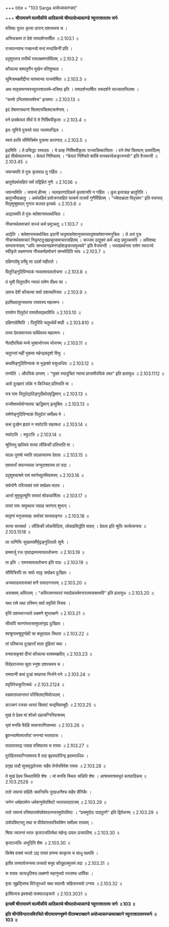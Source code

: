 +++
title = "103 Sarga अयोध्याकाण्डम्"

+++
**श्रीरामायणे वाल्मीकीये आदिकाव्ये श्रीमदयोध्याकाण्डे त्र्युत्तरशततमः सर्गः**

वसिष्ठः पुरतः कृत्वा दारान् दशरथस्य च ।

अभिचक्राम तं देशं रामदर्शनतर्षितः ॥ 2.103.1 ॥

राजपत्न्यश्च गच्छन्त्यो मन्दं मन्दाकिनीं प्रति ।

ददृशुस्तत्र तत्तीर्थं रामलक्ष्मणसेवितम् ॥ 2.103.2 ॥

कौसल्या बाष्पपूर्णेन मुखेन परिशुष्यता ।

सुमित्रामब्रवीद्दीना याश्चान्या राजयोषितः ॥ 2.103.3 ॥

अथ मातृसमागमस्त्र्युत्तरशततमे–वसिष्ठ इति । रामदर्शनतर्षितः रामदर्शने सञ्जाताभिलाषः ।

“कामो ऽभिलाषस्तर्षश्च” इत्यमरः ॥ 2.103.13 ॥

इदं तेषामनाथानां क्लिष्टमक्लिष्टकर्मणाम् ।

वने प्राक्केवलं तीर्थं ये ते निर्विषयीकृताः ॥ 2.103.4 ॥

इतः सुमित्रे पुत्रस्ते सदा जलमतन्द्रितः ।

स्वयं हरति सौमित्रिर्मम पुत्रस्य कारणात् ॥ 2.103.5 ॥

इदमिति । ते प्रसिद्धाः रामादयः । ये प्राक् निर्विषयीकृताः राज्यान्निष्कासिताः । वने तेषां क्लिष्टम् उपमर्दितम् इदं तीर्थमवतरणम् । केवलं निश्चितम् । “केवलं निश्चिते क्लीबे वाच्यवत्त्वेककृत्स्नयोः” इति वैजयन्ती ॥ 2.103.45 ॥

जघन्यमपि ते पुत्रः कृतवान्न तु गर्हितः ।

भ्रातुर्यदर्थसहितं सर्वं तद्विहितं गुणैः ॥ 2.1036 ॥

जघन्यमिति । जघन्यं हीनम् । जलाहरणादिकर्म कृतवानपि न गर्हितः । कुत इत्यत्राह भ्रातुरिति । भ्रातुर्ज्येष्ठभ्रातुः । अर्थसहितं प्रयोजनसहितं यत्कर्म तत्सर्वं गुणैर्विहितम् । “ज्येष्ठभ्राता पितृसमः” इति वचनात् पितृशुश्रूषावत् गुणाय कल्पत इत्यर्थः ॥ 2.103.6 ॥

अद्यायमपि ते पुत्रः क्लेशानामतथोचितः ।

नीचानर्थसमाचारं सज्जं कर्म प्रमुञ्चतु ॥ 1.103.7 ॥

अद्येति । क्लेशानामतथोचितः इदानीं यादृशक्लेशानुभवस्तादृशक्लेशानामनुचितः । ते अयं पुत्रः नीचानर्थसमाचारं निकृष्टदुःखप्रचुरसमाचारसहितम् । सज्जम् उद्युक्तं कर्म अद्य प्रमुञ्चत्वपि । अपिशब्दः सम्भावनायाम् “अपिः सम्भावनाप्रश्नगर्हाशङ्कासमुच्चये” इति वैजयन्ती । भरतप्रार्थनया रामेण स्वराज्ये स्वीकृते लक्ष्मणस्य नीचकर्मप्रमोचनं सम्भवेदिति भावः ॥ 2.103.7 ॥

दक्षिणाग्रेषु दर्भेषु सा ददर्श महीतले ।

पितुरिङ्गुदिपिण्याकं न्यस्तमायतलोचना ॥ 2.103.8 ॥

तं भूमौ पितुरार्तेन न्यस्तं रामेण वीक्ष्य सा ।

उवाच देवी कौसल्या सर्वा दशरथस्त्रियः ॥ 2.103.9 ॥

इदमिक्ष्वाकुनाथस्य राघवस्य महात्मनः ।

राघवेण पितुर्दत्तं पश्यतैतद्यथाविधि ॥ 2.103.10 ॥

दक्षिणाग्रेष्विति । पितुरिति चतुर्थ्यर्थे षष्ठी ॥ 2.103.810 ॥

तस्य देवसमानस्य पार्थिवस्य महात्मनः ।

नैतदौपयिकं मन्ये भुक्तभोगस्य भोजनम् ॥ 2.103.11 ॥

चतुरन्तां महीं भुक्त्वा महेन्द्रसदृशो विभुः ।

कथमिङ्गुदिपिण्याकं स भुङ्क्ते वसुधाधिपः ॥ 2.103.12 ॥

तस्येति । औपयिकं प्राप्तम् । “युक्तं स्यादुचितं न्याय्यं प्राप्तमौपयिकं तथा” इति हलायुधः ॥ 2.103.1112 ॥

अतो दुःखतरं लोके न किञ्चित् प्रतिभाति मा ।

यत्र रामः पितुर्दद्यादिङ्गुदीक्षोदमृद्धिमान् ॥ 2.103.13 ॥

राज्यैश्वर्य्ययोग्यतया ऋद्धिमान् इत्युक्तिः ॥ 2.103.13 ॥

रामेणेङ्गुदिपिण्याकं पितुर्दत्तं समीक्ष्य मे ।

कथं दुःखेन हृदयं न स्फोटति सहस्रधा ॥ 2.103.14 ॥

स्फोटति । स्फुटति ॥ 2.103.14 ॥

श्रुतिस्तु खल्वियं सत्या लौकिकी प्रतिभाति मा ।

यदन्नः पुरुषो भवति तदन्नास्तस्य देवताः ॥ 2.103.15 ॥

एवमार्त्तां सपत्न्यस्ता जग्मुराश्वास्य तां तदा ।

ददृशुश्चाश्रमे रामं स्वर्गच्युतमिवामरम् ॥ 2.103.16 ॥

सर्वभोगैः परित्यक्तं रामं सम्प्रेक्ष्य मातरः ।

आर्त्ता मुमुचुरश्रूणि सस्वरं शोककर्शिताः ॥ 2.103.17 ॥

तासां रामः समुत्थाय जग्राह चरणान् शुभान् ।

मातृ़णां मनुजव्याघ्रः सर्वासां सत्यसङ्गरः ॥ 2.103.18 ॥

सत्या सत्यार्था । लौकिकी लोकविदिता, लोकप्रसिद्धेति यावत् । देवता इति श्रुतिः सत्येत्यन्वयः ॥ 2.103.1518 ॥

ताः पाणिभिः सुखस्पर्शैर्मृद्वङ्गुलितलैः शुभैः ।

प्रममार्जू रजः पृष्ठाद्रामस्यायतलोचनाः ॥ 2.103.19 ॥

ता इति । रामस्यायतलोचना इति पाठः ॥ 2.103.19 ॥

सौमित्रिरपि ताः सर्वाः मातृ़ः सम्प्रेक्ष्य दुःखितः ।

अभ्यवादयतासक्तं शनै रामादनन्तरम् ॥ 2.103.20 ॥

असक्तम् अविरतम् । “अविरतमनवरतं स्यादेकार्थमनारतमसक्तमपि” इति हलायुधः ॥ 2.103.20 ॥

यथा रामे तथा तस्मिन् सर्वा ववृतिरे स्त्रियः ।

वृत्तिं दशरथाज्जाते लक्ष्मणे शुभलक्षणे ॥ 2.103.21 ॥

सीतापि चरणांस्तासामुपसंगृह्य दुःखिता ।

श्वश्रूणामश्रुपूर्णाक्षी सा बभूवाग्रतः स्थिता ॥ 2.103.22 ॥

तां परिष्वज्य दुःखार्त्तां माता दुहितरं यथा ।

वनवासकृशां दीनां कौसल्या वाक्यमब्रवीत् ॥ 2.103.23 ॥

विदेहराजस्य सुता स्नुषा दशरथस्य च ।

रामपत्नी कथं दुःखं सम्प्राप्ता निर्जने वने ॥ 2.103.24 ॥

ववृतिरेचक्रुरित्यर्थः ॥ 2.103.2124 ॥

पद्ममातपसन्तप्तं परिक्लिष्टमिवोत्पलम् ।

काञ्चनं रजसा ध्वस्तं क्लिष्टं चन्द्रमिवाम्बुदैः ॥ 2.103.25 ॥

मुखं ते प्रेक्ष्य मां शोको दहत्यग्निरिवाश्रयम्

भृशं मनसि वैदेहि व्यसनारणिसम्भवः ॥ 2.103.26 ॥

ब्रुवन्त्यामेवमार्त्तायां जनन्यां भरताग्रजः ।

पादावासाद्य जग्राह वसिष्ठस्य च राघवः ॥ 2.103.27 ॥

पुरोहितस्याग्निसमस्य वै तदा बृहस्पतेरिन्द्र इवामराधिपः ।

प्रगृह्य पादौ सुसमृद्धतेजसः सहैव तेनोपविवेश राघवः ॥ 2.103.28 ॥

ते मुखं प्रेक्ष्य स्थितामिति शेषः । मां मनसि स्थितः सन्निति शेषः । आश्रयमाश्रयभूतं काष्ठादिकम् ॥ 2.103.2528 ॥

ततो जघन्यं सहितैः समन्त्रिभिः पुरप्रधानैश्च सहैव सैनिकैः ।

जनेन धर्मज्ञतमेन धर्मवानुपोपविष्टो भरतस्तदाग्रजम् ॥ 2.103.29 ॥

ततो जघन्यं वसिष्ठरामोपवेशादनन्तरमुपोपविष्टः । “प्रसमुपोदः पादपूरणे” इति द्विर्वचनम् ॥ 2.103.29 ॥

उपोपविष्टस्तु तथा स वीर्यवांस्तपस्विवेषेण समीक्ष्य राघवम् ।

श्रिया ज्वलन्तं भरतः कृताञ्जलिर्यथा महेन्द्रः प्रयतः प्रजापतिम् ॥ 2.103.30 ॥

कृताञ्जलिः अभूदिति शेषः ॥ 2.103.30 ॥

किमेष वाक्यं भरतो ऽद्य राघवं प्रणम्य सत्कृत्य च साधु वक्ष्यति ।

इतीव तस्यार्यजनस्य तत्त्वतो बभूव कौतूहलमुत्तमं तदा ॥ 2.103.31 ॥

स राघवः सत्यधृतिश्च लक्ष्मणो महानुभवो भरतश्च धार्मिकः ।

वृताः सुहृद्भिश्च विरेजुरध्वरे यथा सदस्यैः सहितास्त्रयो ऽग्नयः ॥ 2.103.32 ॥

इतीवेत्यत्र इवशब्दो वाक्यालङ्कारे ॥ 2.103.3031 ॥

**इत्यार्षे श्रीरामायणे वाल्मीकीये आदिकाव्ये श्रीमदयोध्याकाण्डे त्र्युत्तरशततमः सर्गः ॥ 103 ॥**

**इति श्रीगोविन्दराजविरचिते श्रीरामायणभूषणे पीताम्बराख्याने अयोध्याकाण्डव्याख्याने त्र्युत्तरशततमस्सर्गः ॥ 103 ॥**
